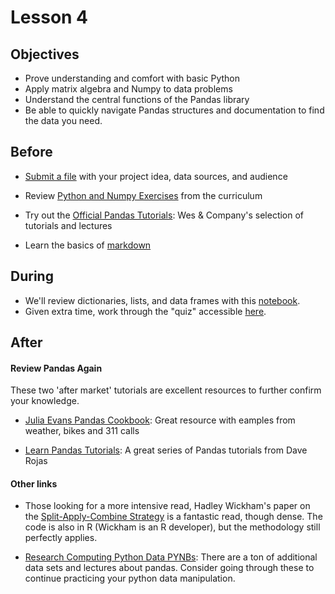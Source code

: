 # Lesson 4

## Objectives

* Prove understanding and comfort with basic Python
* Apply matrix algebra and Numpy to data problems
* Understand the central functions of the Pandas library
* Be able to quickly navigate Pandas structures and documentation to find the data you need.

## Before

* [Submit a file](https://drive.google.com/folderview?id=0B2_NWQOfrbk-eWN5SWItazBuSGc&usp=sharing) with your project idea, data sources, and audience

* Review [Python and Numpy Exercises](https://github.com/TeachingDataScience/data-science-course/tree/forstudentviewing/03_numpy) from the curriculum

* Try out the [Official Pandas Tutorials](http://pandas.pydata.org/pandas-docs/stable/tutorials.html): Wes & Company's selection of tutorials and lectures

* Learn the basics of [markdown](http://daringfireball.net/projects/markdown/syntax)

## During

* We'll review dictionaries, lists, and data frames with this [notebook](http://nbviewer.ipython.org/github/teachingdatascience/data-science-course/blob/forstudentviewing/04_pandas/lab04.ipynb).
* Given extra time, work through the "quiz" accessible [here](http://nbviewer.ipython.org/github/TeachingDataScience/data-science-course/blob/forstudentviewing/04_pandas/Lab_04_quiz.ipynb).


## After

#### Review Pandas Again

These two 'after market' tutorials are excellent resources to further confirm your knowledge.

* [Julia Evans Pandas Cookbook](https://github.com/jvns/pandas-cookbook): Great resource with eamples from weather, bikes and 311 calls

* [Learn Pandas Tutorials](https://bitbucket.org/hrojas/learn-pandas): A great series of Pandas tutorials from Dave Rojas

#### Other links

* Those looking for a more intensive read, Hadley Wickham's paper on the [Split-Apply-Combine Strategy](http://www.jstatsoft.org/v40/i01/paper) is a fantastic read, though dense. The code is also in R (Wickham is an R developer), but the methodology still perfectly applies.

* [Research Computing Python Data PYNBs](http://nbviewer.ipython.org/github/ResearchComputing/Meetup-Fall-2013/tree/master/python/): There are a ton of additional data sets and lectures about pandas. Consider going through these to continue practicing your python data manipulation.
